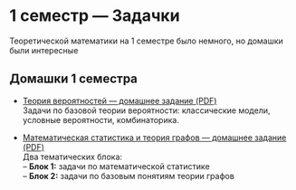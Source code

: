 # 1 семестр — Задачки

Теоретической математики на 1 семестре было немного, но домашки были интересные

## Домашки 1 семестра

- [Теория вероятностей — домашнее задание (PDF)](sem_1_probs.pdf)  
  Задачи по базовой теории вероятности: классические модели, условные вероятности, комбинаторика.

- [Математическая статистика и теория графов — домашнее задание (PDF)](sem_1_stat.pdf)  
  Два тематических блока:  
  – **Блок 1:** задачи по математической статистике  
  – **Блок 2:** задачи по базовым понятиям теории графов
